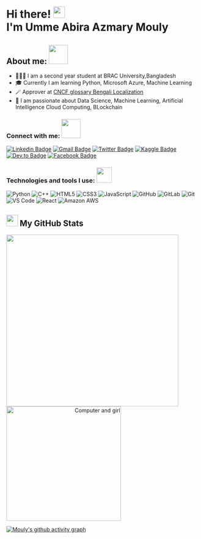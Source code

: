  <h1>Hi there! <img src="https://user-images.githubusercontent.com/42378118/110234147-e3259600-7f4e-11eb-95be-0c4047144dea.gif" width="30"><br>
 I'm Umme Abira Azmary Mouly </h1>

<h2> About me: <img src="https://media.giphy.com/media/VgCDAzcKvsR6OM0uWg/giphy.gif" width="50"> </h2>

- 💁🏻‍♀️ I am a second year student at BRAC University,Bangladesh
- 🎓 Currently I am learning Python, Microsoft Azure, Machine Learning
- 🪄 Approver at [CNCF glossary Bengali Localization](https://github.com/cncf/glossary/tree/dev-bn)
- 🚀 I am passionate about Data Science, Machine Learning, Artificial Intelligence Cloud Computing, BLockchain 


### Connect with me: <img src="https://media.giphy.com/media/LnQjpWaON8nhr21vNW/giphy.gif" width="50"> 
[![Linkedin Badge](https://img.shields.io/badge/-Umme_Abira_Azmary-blue?style=plastic&logo=Linkedin&logoColor=white&link=https://www.linkedin.com/in/umme-abira-azmary-68404a1bb/)](https://www.linkedin.com/in/umme-abira-azmary-68404a1bb/)
[![Gmail Badge](https://img.shields.io/badge/-abiraazmary22@gmail.com-red?style=plastic&logo=Gmail&logoColor=white&link=mailto:abiraazmary22@gmail.com)](mailto:abiraazmary22@gmail.com)
[![Twitter Badge](https://img.shields.io/badge/-AbiraaMouly-informational?style=plastic&logo=Twitter&logoColor=white&link=https://twitter.com/AbiraaMouly/)](https://twitter.com/AbiraaMouly/)
[![Kaggle Badge](https://img.shields.io/badge/-_abiraazmary_-ff69b4?style=plastic&logo=instagram&logoColor=white&link=https://www.instagram.com/_abiraazmary_//)](https://www.instagram.com/_abiraazmary_/)
[![Dev.to Badge](https://img.shields.io/badge/-@abiraazmary22-black?style=plastic&labelColor=white&logo=DEV.to&link=https://dev.to/mouly22/)](https://dev.to/mouly22)
[![Facebook Badge](https://img.shields.io/badge/-Umme_Abira_Azmary-blue?style=plastic&logo=Facebook&logoColor=white&link=https://www.facebook.com/in/Umme_Abira_Azmary/)](https://www.facebook.com/profile.php?id=100007779378903/)


### Technologies and tools I use: <img src="https://media.giphy.com/media/WUlplcMpOCEmTGBtBW/giphy.gif" width="40">
![Python](https://img.shields.io/badge/-Python-8fcfd1?style=plastic&logo=Python)
![C++](https://img.shields.io/badge/-C++-00599C?style=plastic&logo=c)
![HTML5](https://img.shields.io/badge/-HTML5-E34F26?style=plastic&logo=html5&logoColor=white)
![CSS3](https://img.shields.io/badge/-CSS3-1572B6?style=plastic&logo=css3)
![JavaScript](https://img.shields.io/badge/-JavaScript-black?style=plastic&logo=javascript)
![GitHub](https://img.shields.io/badge/-GitHub-181717?style=plastic&logo=github)
![GitLab](https://img.shields.io/badge/-GitLab-FCA121?style=plastic&logo=gitlab)
![Git](https://img.shields.io/badge/-Git-black?style=plastic&logo=git)
![VS Code](https://img.shields.io/badge/-VS%20Code-007ACC?style=plastic&logo=visual-studio-code)
![React](https://img.shields.io/badge/-React-3b2e5a?style=plastic&logo=react)
![Amazon AWS](https://img.shields.io/badge/Amazon%20AWS-232F3E?style=plastic&logo=amazon-aws)

<h2> <img src='https://media1.giphy.com/media/du3J3cXyzhj75IOgvA/giphy.gif?cid=ecf05e47x2g034i9pzwtzzsd3xgg2w9nr94t4tflbbgo3008&rid=giphy.gif' width = "30"> My GitHub Stats </h2>

<p>
  <a align = "left" href="#"><img src="https://github-readme-stats.vercel.app/api?username=Mouly22&show_icons=true&count_private=true&theme=radical" width="450"></a> <a align="right"> <img src='https://media.giphy.com/media/L1R1tvI9svkIWwpVYr/giphy.gif' alt="Computer and girl" width = '300' align = 'center'>
</p>

[![Mouly's github activity graph](https://activity-graph.herokuapp.com/graph?username=Mouly22&show_icons=true&theme=radical)](https://github.com/ashutosh00710/github-readme-activity-graph)
 
 <!--[Mouly22's GitHub activity graph](https://activity-graph.herokuapp.com/graph?username=Mouly22&theme=xcode)>
